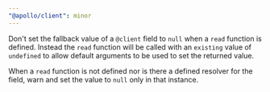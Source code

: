 ```yaml
---
"@apollo/client": minor
---
```


Don't set the fallback value of a `@client` field to `null` when a `read` function is defined. Instead the `read` function will be called with an `existing` value of `undefined` to allow default arguments to be used to set the returned value.

When a `read` function is not defined nor is there a defined resolver for the field, warn and set the value to `null` only in that instance.
